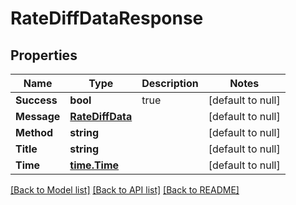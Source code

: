 # RateDiffDataResponse

## Properties
Name | Type | Description | Notes
------------ | ------------- | ------------- | -------------
**Success** | **bool** | true | [default to null]
**Message** | [**RateDiffData**](RateDiffData.md) |  | [default to null]
**Method** | **string** |  | [default to null]
**Title** | **string** |  | [default to null]
**Time** | [**time.Time**](time.Time.md) |  | [default to null]

[[Back to Model list]](../README.md#documentation-for-models) [[Back to API list]](../README.md#documentation-for-api-endpoints) [[Back to README]](../README.md)


